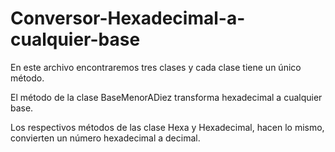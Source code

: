 # Conversor-Hexadecimal-a-cualquier-base

En este archivo encontraremos tres clases y cada clase tiene un único método.

El método de la clase BaseMenorADiez transforma hexadecimal a cualquier base.

Los respectivos métodos de las clase Hexa y Hexadecimal, hacen lo mismo,
convierten un número hexadecimal a decimal.